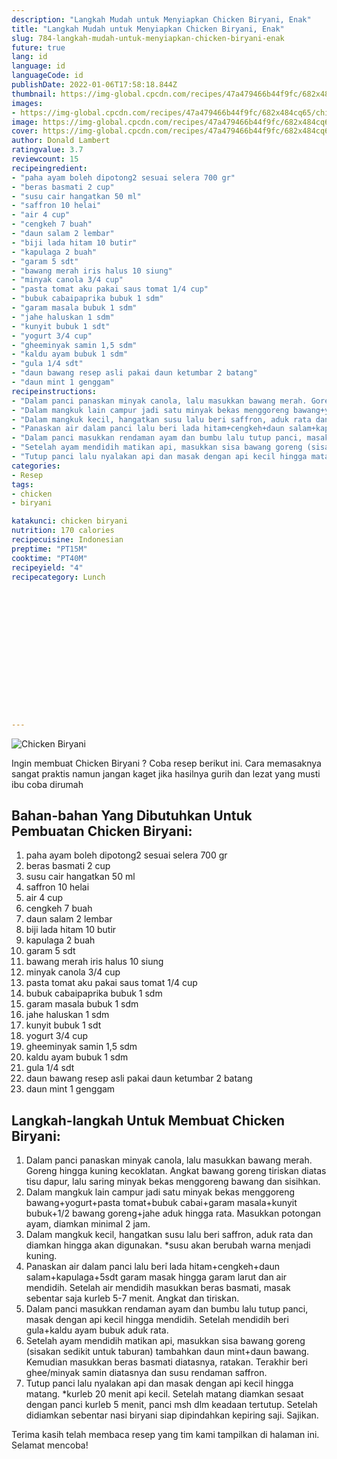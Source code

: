 ```yaml
---
description: "Langkah Mudah untuk Menyiapkan Chicken Biryani, Enak"
title: "Langkah Mudah untuk Menyiapkan Chicken Biryani, Enak"
slug: 784-langkah-mudah-untuk-menyiapkan-chicken-biryani-enak
future: true
lang: id
language: id
languageCode: id
publishDate: 2022-01-06T17:58:18.844Z 
thumbnail: https://img-global.cpcdn.com/recipes/47a479466b44f9fc/682x484cq65/chicken-biryani-foto-resep-utama.png
images:
- https://img-global.cpcdn.com/recipes/47a479466b44f9fc/682x484cq65/chicken-biryani-foto-resep-utama.png
image: https://img-global.cpcdn.com/recipes/47a479466b44f9fc/682x484cq65/chicken-biryani-foto-resep-utama.png
cover: https://img-global.cpcdn.com/recipes/47a479466b44f9fc/682x484cq65/chicken-biryani-foto-resep-utama.png
author: Donald Lambert
ratingvalue: 3.7
reviewcount: 15
recipeingredient:
- "paha ayam boleh dipotong2 sesuai selera 700 gr"
- "beras basmati 2 cup"
- "susu cair hangatkan 50 ml"
- "saffron 10 helai"
- "air 4 cup"
- "cengkeh 7 buah"
- "daun salam 2 lembar"
- "biji lada hitam 10 butir"
- "kapulaga 2 buah"
- "garam 5 sdt"
- "bawang merah iris halus 10 siung"
- "minyak canola 3/4 cup"
- "pasta tomat aku pakai saus tomat 1/4 cup"
- "bubuk cabaipaprika bubuk 1 sdm"
- "garam masala bubuk 1 sdm"
- "jahe haluskan 1 sdm"
- "kunyit bubuk 1 sdt"
- "yogurt 3/4 cup"
- "gheeminyak samin 1,5 sdm"
- "kaldu ayam bubuk 1 sdm"
- "gula 1/4 sdt"
- "daun bawang resep asli pakai daun ketumbar 2 batang"
- "daun mint 1 genggam"
recipeinstructions:
- "Dalam panci panaskan minyak canola, lalu masukkan bawang merah. Goreng hingga kuning kecoklatan. Angkat bawang goreng tiriskan diatas tisu dapur, lalu saring minyak bekas menggoreng bawang dan sisihkan."
- "Dalam mangkuk lain campur jadi satu minyak bekas menggoreng bawang+yogurt+pasta tomat+bubuk cabai+garam masala+kunyit bubuk+1/2 bawang goreng+jahe aduk hingga rata. Masukkan potongan ayam, diamkan minimal 2 jam."
- "Dalam mangkuk kecil, hangatkan susu lalu beri saffron, aduk rata dan diamkan hingga akan digunakan. *susu akan berubah warna menjadi kuning."
- "Panaskan air dalam panci lalu beri lada hitam+cengkeh+daun salam+kapulaga+5sdt garam masak hingga garam larut dan air mendidih. Setelah air mendidih masukkan beras basmati, masak sebentar saja kurleb 5-7 menit. Angkat dan tiriskan."
- "Dalam panci masukkan rendaman ayam dan bumbu lalu tutup panci, masak dengan api kecil hingga mendidih. Setelah mendidih beri gula+kaldu ayam bubuk aduk rata."
- "Setelah ayam mendidih matikan api, masukkan sisa bawang goreng (sisakan sedikit untuk taburan) tambahkan daun mint+daun bawang. Kemudian masukkan beras basmati diatasnya, ratakan. Terakhir beri ghee/minyak samin diatasnya dan susu rendaman saffron."
- "Tutup panci lalu nyalakan api dan masak dengan api kecil hingga matang. *kurleb 20 menit api kecil. Setelah matang diamkan sesaat dengan panci kurleb 5 menit, panci msh dlm keadaan tertutup. Setelah didiamkan sebentar nasi biryani siap dipindahkan kepiring saji. Sajikan."
categories:
- Resep
tags:
- chicken
- biryani

katakunci: chicken biryani 
nutrition: 170 calories
recipecuisine: Indonesian
preptime: "PT15M"
cooktime: "PT40M"
recipeyield: "4"
recipecategory: Lunch


     
    
    
    
    
    
    
    
    
    
    
      
    
---
```



![Chicken Biryani](https://img-global.cpcdn.com/recipes/47a479466b44f9fc/682x484cq65/chicken-biryani-foto-resep-utama.png)

Ingin membuat Chicken Biryani ? Coba resep berikut ini. Cara memasaknya sangat praktis namun jangan kaget jika hasilnya gurih dan lezat yang musti ibu coba dirumah

<!--inarticleads1-->

## Bahan-bahan Yang Dibutuhkan Untuk Pembuatan Chicken Biryani:

1. paha ayam boleh dipotong2 sesuai selera 700 gr
1. beras basmati 2 cup
1. susu cair hangatkan 50 ml
1. saffron 10 helai
1. air 4 cup
1. cengkeh 7 buah
1. daun salam 2 lembar
1. biji lada hitam 10 butir
1. kapulaga 2 buah
1. garam 5 sdt
1. bawang merah iris halus 10 siung
1. minyak canola 3/4 cup
1. pasta tomat aku pakai saus tomat 1/4 cup
1. bubuk cabaipaprika bubuk 1 sdm
1. garam masala bubuk 1 sdm
1. jahe haluskan 1 sdm
1. kunyit bubuk 1 sdt
1. yogurt 3/4 cup
1. gheeminyak samin 1,5 sdm
1. kaldu ayam bubuk 1 sdm
1. gula 1/4 sdt
1. daun bawang resep asli pakai daun ketumbar 2 batang
1. daun mint 1 genggam



<!--inarticleads2-->

## Langkah-langkah Untuk Membuat Chicken Biryani:

1. Dalam panci panaskan minyak canola, lalu masukkan bawang merah. Goreng hingga kuning kecoklatan. Angkat bawang goreng tiriskan diatas tisu dapur, lalu saring minyak bekas menggoreng bawang dan sisihkan.
1. Dalam mangkuk lain campur jadi satu minyak bekas menggoreng bawang+yogurt+pasta tomat+bubuk cabai+garam masala+kunyit bubuk+1/2 bawang goreng+jahe aduk hingga rata. Masukkan potongan ayam, diamkan minimal 2 jam.
1. Dalam mangkuk kecil, hangatkan susu lalu beri saffron, aduk rata dan diamkan hingga akan digunakan. *susu akan berubah warna menjadi kuning.
1. Panaskan air dalam panci lalu beri lada hitam+cengkeh+daun salam+kapulaga+5sdt garam masak hingga garam larut dan air mendidih. Setelah air mendidih masukkan beras basmati, masak sebentar saja kurleb 5-7 menit. Angkat dan tiriskan.
1. Dalam panci masukkan rendaman ayam dan bumbu lalu tutup panci, masak dengan api kecil hingga mendidih. Setelah mendidih beri gula+kaldu ayam bubuk aduk rata.
1. Setelah ayam mendidih matikan api, masukkan sisa bawang goreng (sisakan sedikit untuk taburan) tambahkan daun mint+daun bawang. Kemudian masukkan beras basmati diatasnya, ratakan. Terakhir beri ghee/minyak samin diatasnya dan susu rendaman saffron.
1. Tutup panci lalu nyalakan api dan masak dengan api kecil hingga matang. *kurleb 20 menit api kecil. Setelah matang diamkan sesaat dengan panci kurleb 5 menit, panci msh dlm keadaan tertutup. Setelah didiamkan sebentar nasi biryani siap dipindahkan kepiring saji. Sajikan.




Terima kasih telah membaca resep yang tim kami tampilkan di halaman ini. Selamat mencoba!

